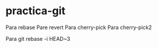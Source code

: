 # practica-git
Para rebase
Pare revert
Para cherry-pick
Para cherry-pick2

Para git rebase -i HEAD~3